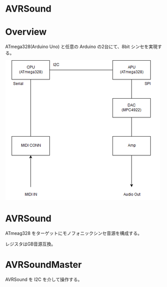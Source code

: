 # AVRSound

# Overview
ATmega328(Arduino Uno) と任意の Arduino の2台にて、8bit シンセを実現する。

![](doc/BlockDiagram.png)

# AVRSound
ATmeag328 をターゲットにモノフォニックシンセ音源を構成する。

レジスタはGB音源互換。

# AVRSoundMaster
AVRSound を I2C を介して操作する。